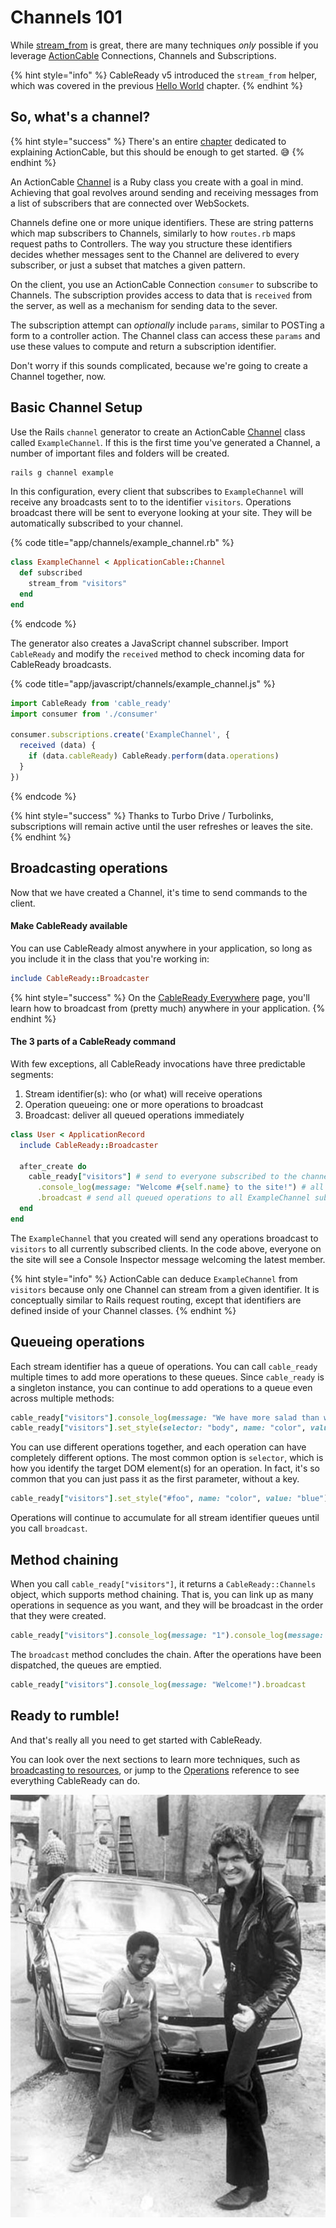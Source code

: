 # Channels 101

While [stream\_from](stream_from.md) is great, there are many techniques _only_ possible if you leverage [ActionCable](action-cable.md#the-missing-manual) Connections, Channels and Subscriptions.

{% hint style="info" %}
CableReady v5 introduced the `stream_from` helper, which was covered in the previous [Hello World](hello-world.md) chapter.
{% endhint %}

## So, what's a channel?

{% hint style="success" %}
There's an entire [chapter](action-cable.md#the-missing-manual) dedicated to explaining ActionCable, but this should be enough to get started. 😅
{% endhint %}

An ActionCable [Channel](https://api.rubyonrails.org/v6.1.4/classes/ActionCable/Channel/Base.html) is a Ruby class you create with a goal in mind. Achieving that goal revolves around sending and receiving messages from a list of subscribers that are connected over WebSockets.

Channels define one or more unique identifiers. These are string patterns which map subscribers to Channels, similarly to how `routes.rb` maps request paths to Controllers. The way you structure these identifiers decides whether messages sent to the Channel are delivered to every subscriber, or just a subset that matches a given pattern.

On the client, you use an ActionCable Connection `consumer` to subscribe to Channels. The subscription provides access to data that is `received` from the server, as well as a mechanism for sending data to the sever.

The subscription attempt can _optionally_ include `params`, similar to POSTing a form to a controller action. The Channel class can access these `params` and use these values to compute and return a subscription identifier. 

Don't worry if this sounds complicated, because we're going to create a Channel together, now.

## Basic Channel Setup

Use the Rails `channel` generator to create an ActionCable [Channel](https://guides.rubyonrails.org/action_cable_overview.html#terminology-channels) class called `ExampleChannel`. If this is the first time you've generated a Channel, a number of important files and folders will be created.

```bash
rails g channel example
```

In this configuration, every client that subscribes to `ExampleChannel` will receive any broadcasts sent to to the identifier `visitors`. Operations broadcast there will be sent to everyone looking at your site. They will be automatically subscribed to your channel.

{% code title="app/channels/example\_channel.rb" %}
```ruby
class ExampleChannel < ApplicationCable::Channel
  def subscribed
    stream_from "visitors"
  end
end
```
{% endcode %}

The generator also creates a JavaScript channel subscriber. Import `CableReady` and modify the `received` method to check incoming data for CableReady broadcasts.

{% code title="app/javascript/channels/example\_channel.js" %}
```javascript
import CableReady from 'cable_ready'
import consumer from './consumer'

consumer.subscriptions.create('ExampleChannel', {
  received (data) {
    if (data.cableReady) CableReady.perform(data.operations)
  }
})
```
{% endcode %}

{% hint style="success" %}
Thanks to Turbo Drive / Turbolinks, subscriptions will remain active until the user refreshes or leaves the site.
{% endhint %}

## Broadcasting operations

Now that we have created a Channel, it's time to send commands to the client.

#### Make CableReady available

You can use CableReady almost anywhere in your application, so long as you include it in the class that you're working in:

```ruby
include CableReady::Broadcaster
```

{% hint style="success" %}
On the [CableReady Everywhere](cableready-everywhere.md) page, you'll learn how to broadcast from \(pretty much\) anywhere in your application.
{% endhint %}

#### The 3 parts of a CableReady command

With few exceptions, all CableReady invocations have three predictable segments:

1. Stream identifier\(s\): who \(or what\) will receive operations
2. Operation queueing: one or more operations to broadcast
3. Broadcast: deliver all queued operations immediately

```ruby
class User < ApplicationRecord
  include CableReady::Broadcaster

  after_create do
    cable_ready["visitors"] # send to everyone subscribed to the channel streaming from "visitors"
      .console_log(message: "Welcome #{self.name} to the site!") # all users will see a message appear in their browser's Console Inspector
      .broadcast # send all queued operations to all ExampleChannel subscribers
  end
end
```

The `ExampleChannel` that you created will send any operations broadcast to `visitors` to all currently subscribed clients. In the code above, everyone on the site will see a Console Inspector message welcoming the latest member.

{% hint style="info" %}
ActionCable can deduce `ExampleChannel` from `visitors` because only one Channel can stream from a given identifier. It is conceptually similar to Rails request routing, except that identifiers are defined inside of your Channel classes.
{% endhint %}

## Queueing operations

Each stream identifier has a queue of operations. You can call `cable_ready` multiple times to add more operations to these queues. Since `cable_ready` is a singleton instance, you can continue to add operations to a queue even across multiple methods:

```ruby
cable_ready["visitors"].console_log(message: "We have more salad than we can eat.")
cable_ready["visitors"].set_style(selector: "body", name: "color", value: "red")
```

You can use different operations together, and each operation can have completely different options. The most common option is `selector`, which is how you identify the target DOM element\(s\) for an operation. In fact, it's so common that you can just pass it as the first parameter, without a key.

```ruby
cable_ready["visitors"].set_style("#foo", name: "color", value: "blue")
```

Operations will continue to accumulate for all stream identifier queues until you call `broadcast`.

## Method chaining

When you call `cable_ready["visitors"]`, it returns a `CableReady::Channels` object, which supports method chaining. That is, you can link up as many operations in sequence as you want, and they will be broadcast in the order that they were created.

```ruby
cable_ready["visitors"].console_log(message: "1").console_log(message: "2")
```

The `broadcast` method concludes the chain. After the operations have been dispatched, the queues are emptied.

```ruby
cable_ready["visitors"].console_log(message: "Welcome!").broadcast
```

## Ready to rumble!

And that's really all you need to get started with CableReady.

You can look over the next sections to learn more techniques, such as [broadcasting to resources](broadcasting-to-resources.md#stream_for-and-broadcast_to), or jump to the [Operations](reference/operations/) reference to see everything CableReady can do.

![](.gitbook/assets/hasselhoff.jpg)

